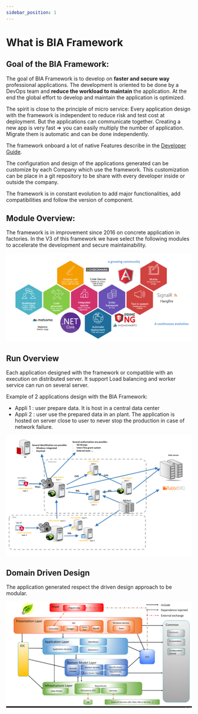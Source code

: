 ```yaml
---
sidebar_position: 1
---
```

# What is BIA Framework

## Goal of the BIA Framework:
The goal of BIA Framework is to develop on **faster and secure way** professional applications.
The development is oriented to be done by a DevOps team and **reduce the workload to maintain** the application.
At the end the global effort to develop and maintain the application is optimized.

The spirit is close to the principle of micro service:
Every application design with the framework is independent to reduce risk and test cost at deployment.
But the applications can communicate together.
Creating a new app is very fast => you can easily multiply the number of application.
Migrate them is automatic and can be done independently.

The framework onboard a lot of native Features describe in the [Developer Guide](../../40-DeveloperGuide/DeveloperGuide.md).

The configuration and design of the applications generated can be customize by each Company which use the framework.
This customization can be place in a git repository to be share with every developer inside or outside the company.

The framework is in constant evolution to add major functionalities, add compatibilities and follow the version of component.

## Module Overview:
The framework is in improvement since 2016 on concrete application in factories.
In the V3 of this framework we have select the following modules to accelerate the development and secure 
maintainability.

![The framework V3 modules](../../Images/Overview_Modules.PNG)

## Run Overview
Each application designed with the framework or compatible with an execution on distributed server.
It support Load balancing and worker service can run on several server.

Example of 2 applications design with the BIA Framework:
* Appli 1 : user prepare data. It is host in a central data center
* Appli 2 : user use the prepared data in an plant. The application is hosted on server close to user to never stop the production in case of network failure.

 ![Run Overview](../../Images/Overview_Run.PNG)

## Domain Driven Design
The application generated respect the driven design approach to be modular.

![DDD Overview](../../Images/Overview_DDD.PNG)
